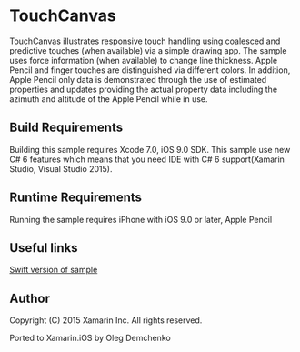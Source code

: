 TouchCanvas
==========

TouchCanvas illustrates responsive touch handling using coalesced and predictive touches (when available) via a simple drawing app. The sample uses force information (when available) to change line thickness. Apple Pencil and finger touches are distinguished via different colors. In addition, Apple Pencil only data is demonstrated through the use of estimated properties and updates providing the actual property data including the azimuth and altitude of the Apple Pencil while in use.

Build Requirements
------------------

Building this sample requires Xcode 7.0, iOS 9.0 SDK. This sample use new C# 6 features which means that you need IDE with C# 6 support(Xamarin Studio, Visual Studio 2015).

Runtime Requirements
------------------

Running the sample requires iPhone with iOS 9.0 or later, Apple Pencil

Useful links
------------

[Swift version of sample](https://developer.apple.com/library/prerelease/ios/samplecode/TouchCanvas/Introduction/Intro.html#//apple_ref/doc/uid/TP40016561)

Author
------ 
Copyright (C) 2015 Xamarin Inc. All rights reserved.

Ported to Xamarin.iOS by Oleg Demchenko
